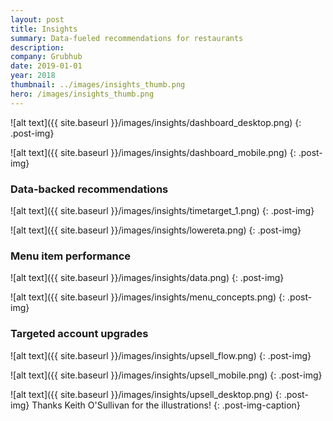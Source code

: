 ```yaml
---
layout: post
title: Insights
summary: Data-fueled recommendations for restaurants
description: 
company: Grubhub
date: 2019-01-01
year: 2018
thumbnail: ../images/insights_thumb.png 
hero: /images/insights_thumb.png 
---
```

![alt text]({{ site.baseurl }}/images/insights/dashboard_desktop.png)
{: .post-img}

![alt text]({{ site.baseurl }}/images/insights/dashboard_mobile.png)
{: .post-img}


### Data-backed recommendations

![alt text]({{ site.baseurl }}/images/insights/timetarget_1.png)
{: .post-img}

![alt text]({{ site.baseurl }}/images/insights/lowereta.png)
{: .post-img}

### Menu item performance

![alt text]({{ site.baseurl }}/images/insights/data.png)
{: .post-img}

![alt text]({{ site.baseurl }}/images/insights/menu_concepts.png)
{: .post-img}


### Targeted account upgrades

![alt text]({{ site.baseurl }}/images/insights/upsell_flow.png)
{: .post-img}

![alt text]({{ site.baseurl }}/images/insights/upsell_mobile.png)
{: .post-img}

![alt text]({{ site.baseurl }}/images/insights/upsell_desktop.png)
{: .post-img}
Thanks Keith O'Sullivan for the illustrations!
{: .post-img-caption}
